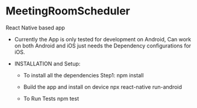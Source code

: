 # MeetingRoomScheduler
React Native based app

* Currently the App is only tested for development on Android, Can work on both Android and iOS just needs the Dependency configurations for iOS.

* INSTALLATION and Setup:

    * To install all the dependencies
    Step1: npm install 

    * Build the app and install on device
    npx react-native run-android

    * To Run Tests
    npm test


